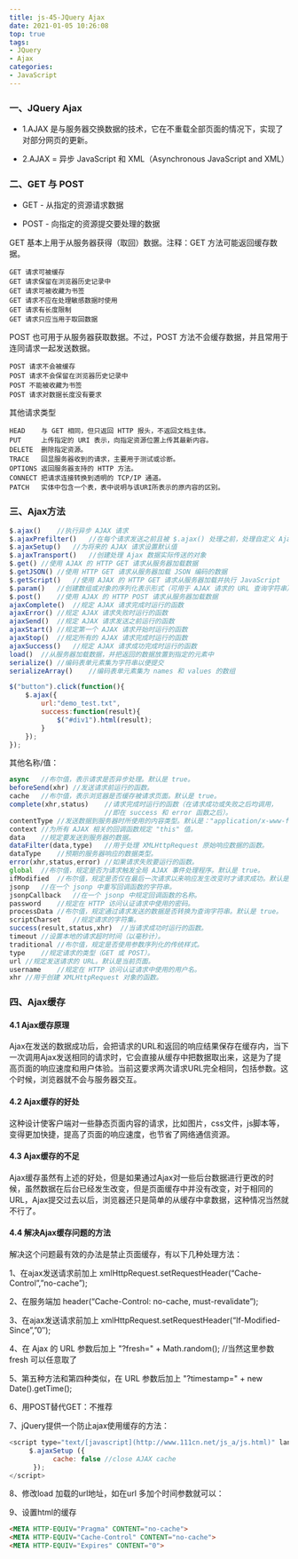```yaml
---
title: js-45-JQuery Ajax
date: 2021-01-05 10:26:08
top: true
tags:
- JQuery
- Ajax
categories:
- JavaScript
---
```

### 一、JQuery Ajax
<!--more-->
- 1.AJAX 是与服务器交换数据的技术，它在不重载全部页面的情况下，实现了对部分网页的更新。

- 2.AJAX = 异步 JavaScript 和 XML（Asynchronous JavaScript and XML）

### 二、GET 与 POST

- GET - 从指定的资源请求数据  

- POST - 向指定的资源提交要处理的数据

GET 基本上用于从服务器获得（取回）数据。注释：GET 方法可能返回缓存数据。 

```
GET 请求可被缓存
GET 请求保留在浏览器历史记录中
GET 请求可被收藏为书签
GET 请求不应在处理敏感数据时使用
GET 请求有长度限制
GET 请求只应当用于取回数据
```

POST 也可用于从服务器获取数据。不过，POST   方法不会缓存数据，并且常用于连同请求一起发送数据。

```
POST 请求不会被缓存
POST 请求不会保留在浏览器历史记录中
POST 不能被收藏为书签
POST 请求对数据长度没有要求
```

其他请求类型

```
HEAD	与 GET 相同，但只返回 HTTP 报头，不返回文档主体。
PUT	    上传指定的 URI 表示，向指定资源位置上传其最新内容。
DELETE	删除指定资源。
TRACE   回显服务器收到的请求，主要用于测试或诊断。
OPTIONS	返回服务器支持的 HTTP 方法。
CONNECT	把请求连接转换到透明的 TCP/IP 通道。
PATCH   实体中包含一个表，表中说明与该URI所表示的原内容的区别。
```

### 三、Ajax方法

```js
$.ajax()	//执行异步 AJAX 请求
$.ajaxPrefilter()	//在每个请求发送之前且被 $.ajax() 处理之前，处理自定义 Ajax 选项或修改已存在选项
$.ajaxSetup()	//为将来的 AJAX 请求设置默认值
$.ajaxTransport()	//创建处理 Ajax 数据实际传送的对象
$.get()	//使用 AJAX 的 HTTP GET 请求从服务器加载数据
$.getJSON()	//使用 HTTP GET 请求从服务器加载 JSON 编码的数据
$.getScript()	//使用 AJAX 的 HTTP GET 请求从服务器加载并执行 JavaScript
$.param()	//创建数组或对象的序列化表示形式（可用于 AJAX 请求的 URL 查询字符串）
$.post()	//使用 AJAX 的 HTTP POST 请求从服务器加载数据
ajaxComplete()	//规定 AJAX 请求完成时运行的函数
ajaxError()	//规定 AJAX 请求失败时运行的函数
ajaxSend()	//规定 AJAX 请求发送之前运行的函数
ajaxStart()	//规定第一个 AJAX 请求开始时运行的函数
ajaxStop()	//规定所有的 AJAX 请求完成时运行的函数
ajaxSuccess()	//规定 AJAX 请求成功完成时运行的函数
load()	//从服务器加载数据，并把返回的数据放置到指定的元素中
serialize()	//编码表单元素集为字符串以便提交
serializeArray()	//编码表单元素集为 names 和 values 的数组

```

```js
$("button").click(function(){
    $.ajax({
        url:"demo_test.txt",
        success:function(result){
            $("#div1").html(result);
        }
    }); 
});
```

其他名称/值：

```js
async	//布尔值，表示请求是否异步处理。默认是 true。
beforeSend(xhr)	//发送请求前运行的函数。
cache	//布尔值，表示浏览器是否缓存被请求页面。默认是 true。
complete(xhr,status)	//请求完成时运行的函数（在请求成功或失败之后均调用，
                        //即在 success 和 error 函数之后）。
contentType	//发送数据到服务器时所使用的内容类型。默认是："application/x-www-form-urlencoded"。
context	//为所有 AJAX 相关的回调函数规定 "this" 值。
data	//规定要发送到服务器的数据。
dataFilter(data,type)	//用于处理 XMLHttpRequest 原始响应数据的函数。
dataType	//预期的服务器响应的数据类型。
error(xhr,status,error)	//如果请求失败要运行的函数。
global	//布尔值，规定是否为请求触发全局 AJAX 事件处理程序。默认是 true。
ifModified	//布尔值，规定是否仅在最后一次请求以来响应发生改变时才请求成功。默认是 false。
jsonp	//在一个 jsonp 中重写回调函数的字符串。
jsonpCallback	//在一个 jsonp 中规定回调函数的名称。
password	//规定在 HTTP 访问认证请求中使用的密码。
processData	//布尔值，规定通过请求发送的数据是否转换为查询字符串。默认是 true。
scriptCharset	//规定请求的字符集。
success(result,status,xhr)	//当请求成功时运行的函数。
timeout	//设置本地的请求超时时间（以毫秒计）。
traditional	//布尔值，规定是否使用参数序列化的传统样式。
type	//规定请求的类型（GET 或 POST）。
url	//规定发送请求的 URL。默认是当前页面。
username	//规定在 HTTP 访问认证请求中使用的用户名。
xhr	//用于创建 XMLHttpRequest 对象的函数。
```

### 四、Ajax缓存

#### 4.1 Ajax缓存原理

Ajax在发送的数据成功后，会把请求的URL和返回的响应结果保存在缓存内，当下一次调用Ajax发送相同的请求时，它会直接从缓存中把数据取出来，这是为了提高页面的响应速度和用户体验。当前这要求两次请求URL完全相同，包括参数。这个时候，浏览器就不会与服务器交互。

#### 4.2 Ajax缓存的好处

这种设计使客户端对一些静态页面内容的请求，比如图片，css文件，js脚本等，变得更加快捷，提高了页面的响应速度，也节省了网络通信资源。

#### 4.3 Ajax缓存的不足

Ajax缓存虽然有上述的好处，但是如果通过Ajax对一些后台数据进行更改的时候，虽然数据在后台已经发生改变，但是页面缓存中并没有改变，对于相同的URL，Ajax提交过去以后，浏览器还只是简单的从缓存中拿数据，这种情况当然就不行了。

#### 4.4 解决Ajax缓存问题的方法

解决这个问题最有效的办法是禁止页面缓存，有以下几种处理方法：

1、在ajax发送请求前加上 xmlHttpRequest.setRequestHeader(“Cache-Control”,”no-cache”);

2、在服务端加 header(“Cache-Control: no-cache, must-revalidate”);

3、在ajax发送请求前加上 xmlHttpRequest.setRequestHeader(“If-Modified-Since”,”0″);

4、在 Ajax 的 URL 参数后加上 "?fresh=" + Math.random(); //当然这里参数 fresh 可以任意取了

5、第五种方法和第四种类似，在 URL 参数后加上 "?timestamp=" + new Date().getTime();

6、用POST替代GET：不推荐

7、jQuery提供一个防止ajax使用缓存的方法：

```js
<script type="text/[javascript](http://www.111cn.net/js_a/js.html)" language="javascript"> 
     $.ajaxSetup ({ 
           cache: false //close AJAX cache 
      }); 
</script>
```

8、修改load 加载的url地址，如在url 多加个时间参数就可以：

9、设置html的缓存

```html
<META HTTP-EQUIV="Pragma" CONTENT="no-cache">
<META HTTP-EQUIV="Cache-Control" CONTENT="no-cache">
<META HTTP-EQUIV="Expires" CONTENT="0">
```
